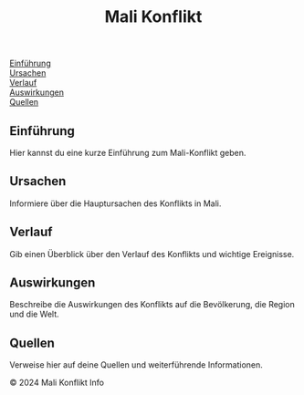 <!DOCTYPE html>
<html lang="de"></head>
<body>
    <header>
        <h1>Mali Konflikt</h1>
    </header>
    <nav>
        <a href="#einführung">Einführung</a> <br>
        <a href="#ursachen">Ursachen</a> <br>
        <a href="#verlauf">Verlauf</a> <br>
        <a href="#auswirkungen">Auswirkungen</a> <br>
        <a href="#quellen">Quellen</a>
    </nav>
    <main>
        <section id="einführung">
            <h2>Einführung</h2>
            <p>Hier kannst du eine kurze Einführung zum Mali-Konflikt geben.</p>
        </section>
        <section id="ursachen">
            <h2>Ursachen</h2>
            <p>Informiere über die Hauptursachen des Konflikts in Mali.</p>
        </section>
        <section id="verlauf">
            <h2>Verlauf</h2>
            <p>Gib einen Überblick über den Verlauf des Konflikts und wichtige Ereignisse.</p>
        </section>
        <section id="auswirkungen">
            <h2>Auswirkungen</h2>
            <p>Beschreibe die Auswirkungen des Konflikts auf die Bevölkerung, die Region und die Welt.</p>
        </section>
        <section id="quellen">
            <h2>Quellen</h2>
            <p>Verweise hier auf deine Quellen und weiterführende Informationen.</p>
        </section>
    </main>
    <footer>
        <p>&copy; 2024 Mali Konflikt Info</p>
    </footer>
</body>
</html>
